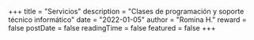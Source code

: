 +++
title = "Servicios"
description = "Clases de programación y soporte técnico informático"
date = "2022-01-05"
author = "Romina H."
reward = false
postDate = false
readingTime = false
featured = false
+++
